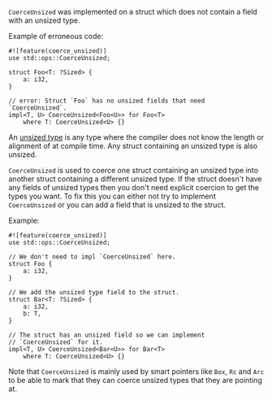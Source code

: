`CoerceUnsized` was implemented on a struct which does not contain a field with
an unsized type.

Example of erroneous code:

```compile_fail,E0374
#![feature(coerce_unsized)]
use std::ops::CoerceUnsized;

struct Foo<T: ?Sized> {
    a: i32,
}

// error: Struct `Foo` has no unsized fields that need `CoerceUnsized`.
impl<T, U> CoerceUnsized<Foo<U>> for Foo<T>
    where T: CoerceUnsized<U> {}
```

An [unsized type][1] is any type where the compiler does not know the length or
alignment of at compile time. Any struct containing an unsized type is also
unsized.

[1]: https://doc.rust-lang.org/book/ch19-04-advanced-types.html#dynamically-sized-types-and-the-sized-trait

`CoerceUnsized` is used to coerce one struct containing an unsized type
into another struct containing a different unsized type. If the struct
doesn't have any fields of unsized types then you don't need explicit
coercion to get the types you want. To fix this you can either
not try to implement `CoerceUnsized` or you can add a field that is
unsized to the struct.

Example:

```
#![feature(coerce_unsized)]
use std::ops::CoerceUnsized;

// We don't need to impl `CoerceUnsized` here.
struct Foo {
    a: i32,
}

// We add the unsized type field to the struct.
struct Bar<T: ?Sized> {
    a: i32,
    b: T,
}

// The struct has an unsized field so we can implement
// `CoerceUnsized` for it.
impl<T, U> CoerceUnsized<Bar<U>> for Bar<T>
    where T: CoerceUnsized<U> {}
```

Note that `CoerceUnsized` is mainly used by smart pointers like `Box`, `Rc`
and `Arc` to be able to mark that they can coerce unsized types that they
are pointing at.
